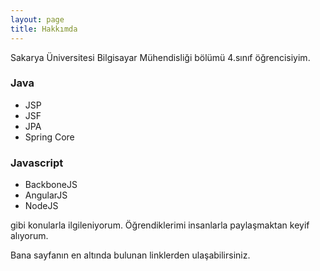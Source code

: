 ```yaml
---
layout: page
title: Hakkımda
---
```


Sakarya Üniversitesi Bilgisayar Mühendisliği bölümü 4.sınıf öğrencisiyim.

### Java
- JSP
- JSF
- JPA
- Spring Core

### Javascript
- BackboneJS
- AngularJS
- NodeJS

gibi konularla ilgileniyorum. Öğrendiklerimi insanlarla paylaşmaktan keyif alıyorum.

Bana sayfanın en altında bulunan linklerden ulaşabilirsiniz.
